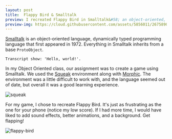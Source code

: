 ```yaml
---
layout: post
title:  Flappy Bird & Smalltalk
preview: I recreated Flappy Bird in Smalltalk&#58; an object-oriented, dynamically typed programming language.
preview-img: https://cloud.githubusercontent.com/assets/5856011/26758903/5be60e9a-48bb-11e7-945e-458981cd5e81.png
---
```


[Smalltalk](https://en.wikipedia.org/wiki/Smalltalk) is an object-oriented language, dynamically typed programming language that first appeared in 1972. Everything in Smalltalk inherits from a base `ProtoObject`.

```
Transcript show: 'Hello, world!'.
```

In my Object Oriented class, our assignment was to create a game using Smalltalk. We used the [Squeak](http://squeak.org/) environment along with [Morphic](http://wiki.squeak.org/squeak/morphic). The environment was a little difficult to work
with, and the language seemed out of date, but overall it was a good learning experience.

![squeak](https://cloud.githubusercontent.com/assets/5856011/26758989/80b117ae-48bd-11e7-93de-309a431c9adb.png)

For my game, I chose to recreate Flappy Bird. It's just as frustrating as the one for your phone (notice my low score). If I had more time, I would have liked to add sound effects, better animations, and a background. Get flapping!

![flappy-bird](https://cloud.githubusercontent.com/assets/5856011/26758903/5be60e9a-48bb-11e7-945e-458981cd5e81.png)